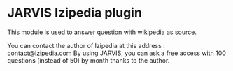 JARVIS Izipedia plugin
======
This module is used to answer question with wikipedia as source.

You can contact the author of Izipedia at this address : contact@izipedia.com
By using JARVIS, you can ask a free access with 100 questions (instead of 50) by month thanks to the author.
